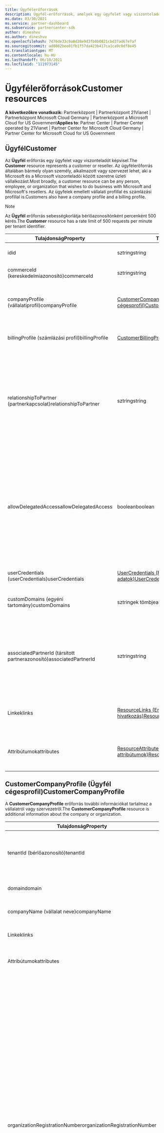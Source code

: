 ```yaml
---
title: Ügyfélerőforrások
description: Ügyfél-erőforrások, amelyek egy ügyfelet vagy viszonteladót képviselnek.
ms.date: 03/30/2021
ms.service: partner-dashboard
ms.subservice: partnercenter-sdk
author: dineshvu
ms.author: dineshvu
ms.openlocfilehash: 7d76de33c9a0d28e9d3fb0b0821cbd37ad67e7af
ms.sourcegitcommit: ad8082bee01fb1f57da423b417ca1ca9c0df8e45
ms.translationtype: MT
ms.contentlocale: hu-HU
ms.lasthandoff: 06/10/2021
ms.locfileid: "111973145"
---
```

# <a name="customer-resources"></a><span data-ttu-id="98c69-103">Ügyfélerőforrások</span><span class="sxs-lookup"><span data-stu-id="98c69-103">Customer resources</span></span>

<span data-ttu-id="98c69-104">**A következőkre vonatkozik:** Partnerközpont | Partnerközpont 21Vianet | Partnerközpont Microsoft Cloud Germany | Partnerközpont a Microsoft Cloud for US Government</span><span class="sxs-lookup"><span data-stu-id="98c69-104">**Applies to**: Partner Center | Partner Center operated by 21Vianet | Partner Center for Microsoft Cloud Germany | Partner Center for Microsoft Cloud for US Government</span></span>

## <a name="customer"></a><span data-ttu-id="98c69-105">Ügyfél</span><span class="sxs-lookup"><span data-stu-id="98c69-105">Customer</span></span>

<span data-ttu-id="98c69-106">Az **Ügyfél** erőforrás egy ügyfelet vagy viszonteladót képvisel.</span><span class="sxs-lookup"><span data-stu-id="98c69-106">The **Customer** resource represents a customer or reseller.</span></span> <span data-ttu-id="98c69-107">Az ügyfélerőforrás általában bármely olyan személy, alkalmazott vagy szervezet lehet, aki a Microsoft és a Microsoft viszonteladói között szeretne üzleti vállalkozást.</span><span class="sxs-lookup"><span data-stu-id="98c69-107">Most broadly, a customer resource can be any person, employee, or organization that wishes to do business with Microsoft and Microsoft's resellers.</span></span> <span data-ttu-id="98c69-108">Az ügyfelek emellett vállalati profillal és számlázási profillal is.</span><span class="sxs-lookup"><span data-stu-id="98c69-108">Customers also have a company profile and a billing profile.</span></span>

>[!NOTE]
><span data-ttu-id="98c69-109">Az **Ügyfél** erőforrás sebességkorlátja bérlőazonosítónként percenként 500 kérés.</span><span class="sxs-lookup"><span data-stu-id="98c69-109">The **Customer** resource has a rate limit of 500 requests per minute per tenant identifier.</span></span>

| <span data-ttu-id="98c69-110">Tulajdonság</span><span class="sxs-lookup"><span data-stu-id="98c69-110">Property</span></span>              | <span data-ttu-id="98c69-111">Típus</span><span class="sxs-lookup"><span data-stu-id="98c69-111">Type</span></span>                                                             | <span data-ttu-id="98c69-112">Leírás</span><span class="sxs-lookup"><span data-stu-id="98c69-112">Description</span></span>                                                                                                                                  |
|-----------------------|------------------------------------------------------------------|----------------------------------------------------------------------------------------------------------------------------------------------|
| <span data-ttu-id="98c69-113">id</span><span class="sxs-lookup"><span data-stu-id="98c69-113">id</span></span>                    | <span data-ttu-id="98c69-114">sztring</span><span class="sxs-lookup"><span data-stu-id="98c69-114">string</span></span>                                                           | <span data-ttu-id="98c69-115">Az ügyfél azonosítója.</span><span class="sxs-lookup"><span data-stu-id="98c69-115">The customer ID.</span></span>                                                                                                                             |
| <span data-ttu-id="98c69-116">commerceId (kereskedelmiazonosító)</span><span class="sxs-lookup"><span data-stu-id="98c69-116">commerceId</span></span>            | <span data-ttu-id="98c69-117">sztring</span><span class="sxs-lookup"><span data-stu-id="98c69-117">string</span></span>                                                           | <span data-ttu-id="98c69-118">A kereskedelmi azonosító.</span><span class="sxs-lookup"><span data-stu-id="98c69-118">The commerce ID.</span></span>                                                                                                                             |
| <span data-ttu-id="98c69-119">companyProfile (vállalatiprofil)</span><span class="sxs-lookup"><span data-stu-id="98c69-119">companyProfile</span></span>        | [<span data-ttu-id="98c69-120">CustomerCompanyProfile (Ügyfél cégesprofil)</span><span class="sxs-lookup"><span data-stu-id="98c69-120">CustomerCompanyProfile</span></span>](#customercompanyprofile)                | <span data-ttu-id="98c69-121">További információk a vállalatról vagy szervezetről.</span><span class="sxs-lookup"><span data-stu-id="98c69-121">Additional information about the company or organization.</span></span>                                                                                    |
| <span data-ttu-id="98c69-122">billingProfile (számlázási profil)</span><span class="sxs-lookup"><span data-stu-id="98c69-122">billingProfile</span></span>        | [<span data-ttu-id="98c69-123">CustomerBillingProfile</span><span class="sxs-lookup"><span data-stu-id="98c69-123">CustomerBillingProfile</span></span>](#customerbillingprofile)                | <span data-ttu-id="98c69-124">A számlázáshoz használt további információk.</span><span class="sxs-lookup"><span data-stu-id="98c69-124">Additional information used for billing.</span></span>                                                                                                     |
| <span data-ttu-id="98c69-125">relationshipToPartner (partnerkapcsolat)</span><span class="sxs-lookup"><span data-stu-id="98c69-125">relationshipToPartner</span></span> | <span data-ttu-id="98c69-126">sztring</span><span class="sxs-lookup"><span data-stu-id="98c69-126">string</span></span>                                                           | <span data-ttu-id="98c69-127">Meghatározza a partner által az ügyfélhez használt licencprogramot: "none", "reseller", "advisor", "syndication" vagy "microsoft \_ support".</span><span class="sxs-lookup"><span data-stu-id="98c69-127">Defines the licensing program that the partner uses for this customer: "none", "reseller", "advisor", "syndication" or "microsoft\_support".</span></span> |
| <span data-ttu-id="98c69-128">allowDelegatedAccess</span><span class="sxs-lookup"><span data-stu-id="98c69-128">allowDelegatedAccess</span></span>  | <span data-ttu-id="98c69-129">boolean</span><span class="sxs-lookup"><span data-stu-id="98c69-129">boolean</span></span>                                                          | <span data-ttu-id="98c69-130">Jelzi, hogy a partner kapott-e delegált rendszergazdai jogosultságokat az ügyféltől.</span><span class="sxs-lookup"><span data-stu-id="98c69-130">Indicates whether the partner has been granted delegated admin privileges by this customer.</span></span> <span data-ttu-id="98c69-131">Ez a tulajdonság csak akkor érhető el, ha az ügyfél azonosító alapján van lekért, nem lista alapján.</span><span class="sxs-lookup"><span data-stu-id="98c69-131">This property is only available when getting a customer by ID, not by list.</span></span>                                                         |
| <span data-ttu-id="98c69-132">userCredentials (userCredentials)</span><span class="sxs-lookup"><span data-stu-id="98c69-132">userCredentials</span></span>       | [<span data-ttu-id="98c69-133">UserCredentials (Felhasználói adatok)</span><span class="sxs-lookup"><span data-stu-id="98c69-133">UserCredentials</span></span>](user-resources.md#usercredentials) | <span data-ttu-id="98c69-134">A felhasználói hitelesítő adatok.</span><span class="sxs-lookup"><span data-stu-id="98c69-134">The user credentials.</span></span>                                                                                                                        |
| <span data-ttu-id="98c69-135">customDomains (egyéni tartomány)</span><span class="sxs-lookup"><span data-stu-id="98c69-135">customDomains</span></span>         | <span data-ttu-id="98c69-136">sztringek tömbje</span><span class="sxs-lookup"><span data-stu-id="98c69-136">array of strings</span></span>                                                 | <span data-ttu-id="98c69-137">Egy ügyfél egyéni tartományának listája.</span><span class="sxs-lookup"><span data-stu-id="98c69-137">List of custom domains of a customer.</span></span>                                                                                                        |
| <span data-ttu-id="98c69-138">associatedPartnerId (társított partnerazonosító)</span><span class="sxs-lookup"><span data-stu-id="98c69-138">associatedPartnerId</span></span>   | <span data-ttu-id="98c69-139">sztring</span><span class="sxs-lookup"><span data-stu-id="98c69-139">string</span></span>                                                           | <span data-ttu-id="98c69-140">Az ügyfélfiókhoz társított közvetett viszonteladó.</span><span class="sxs-lookup"><span data-stu-id="98c69-140">The indirect reseller associated to this customer account.</span></span> <span data-ttu-id="98c69-141">Ezt az értéket csak közvetett CSP-partnerek állíthatják be.</span><span class="sxs-lookup"><span data-stu-id="98c69-141">This value can be set only by indirect CSP partners.</span></span>                              |
| <span data-ttu-id="98c69-142">Linkek</span><span class="sxs-lookup"><span data-stu-id="98c69-142">links</span></span>                 | [<span data-ttu-id="98c69-143">ResourceLinks (Erőforrás-hivatkozás)</span><span class="sxs-lookup"><span data-stu-id="98c69-143">ResourceLinks</span></span>](utility-resources.md#resourcelinks)             | <span data-ttu-id="98c69-144">A profilban található erőforrás-hivatkozások.</span><span class="sxs-lookup"><span data-stu-id="98c69-144">The resource links contained within the profile.</span></span>                                                                                             |
| <span data-ttu-id="98c69-145">Attribútumok</span><span class="sxs-lookup"><span data-stu-id="98c69-145">attributes</span></span>            | [<span data-ttu-id="98c69-146">ResourceAttributes (Erőforrás-attribútumok)</span><span class="sxs-lookup"><span data-stu-id="98c69-146">ResourceAttributes</span></span>](utility-resources.md#resourceattributes)   | <span data-ttu-id="98c69-147">A profilnak megfelelő metaadat-attribútumok.</span><span class="sxs-lookup"><span data-stu-id="98c69-147">The metadata attributes corresponding to the profile.</span></span>                                                                                        |

## <a name="customercompanyprofile"></a><span data-ttu-id="98c69-148">CustomerCompanyProfile (Ügyfél cégesprofil)</span><span class="sxs-lookup"><span data-stu-id="98c69-148">CustomerCompanyProfile</span></span>

<span data-ttu-id="98c69-149">A **CustomerCompanyProfile** erőforrás további információkat tartalmaz a vállalatról vagy szervezetről.</span><span class="sxs-lookup"><span data-stu-id="98c69-149">The **CustomerCompanyProfile** resource is additional information about the company or organization.</span></span>

| <span data-ttu-id="98c69-150">Tulajdonság</span><span class="sxs-lookup"><span data-stu-id="98c69-150">Property</span></span>    | <span data-ttu-id="98c69-151">Típus</span><span class="sxs-lookup"><span data-stu-id="98c69-151">Type</span></span>                                                           | <span data-ttu-id="98c69-152">Leírás</span><span class="sxs-lookup"><span data-stu-id="98c69-152">Description</span></span>                                                                       |
|-------------|----------------------------------------------------------------|-----------------------------------------------------------------------------------|
| <span data-ttu-id="98c69-153">tenantId (bérlőazonosító)</span><span class="sxs-lookup"><span data-stu-id="98c69-153">tenantId</span></span>    | <span data-ttu-id="98c69-154">sztring</span><span class="sxs-lookup"><span data-stu-id="98c69-154">string</span></span>                                                         | <span data-ttu-id="98c69-155">Az ügyfél Azure AD-bérlőazonosítója.</span><span class="sxs-lookup"><span data-stu-id="98c69-155">The customer's tenant identifier for Azure AD.</span></span> <span data-ttu-id="98c69-156">Ezt MicrosoftID-nek is nevezik.</span><span class="sxs-lookup"><span data-stu-id="98c69-156">This is also called a MicrosoftID.</span></span> |
| <span data-ttu-id="98c69-157">domain</span><span class="sxs-lookup"><span data-stu-id="98c69-157">domain</span></span>      | <span data-ttu-id="98c69-158">sztring</span><span class="sxs-lookup"><span data-stu-id="98c69-158">string</span></span>                                                         | <span data-ttu-id="98c69-159">Az ügyfél neve, például contoso.onmicrosoft.com.</span><span class="sxs-lookup"><span data-stu-id="98c69-159">The customer's name, such as contoso.onmicrosoft.com.</span></span>                             |
| <span data-ttu-id="98c69-160">companyName (vállalat neve)</span><span class="sxs-lookup"><span data-stu-id="98c69-160">companyName</span></span> | <span data-ttu-id="98c69-161">sztring</span><span class="sxs-lookup"><span data-stu-id="98c69-161">string</span></span>                                                         | <span data-ttu-id="98c69-162">A vállalat vagy szervezet neve.</span><span class="sxs-lookup"><span data-stu-id="98c69-162">The name of the company or organization.</span></span>                                          |
| <span data-ttu-id="98c69-163">Linkek</span><span class="sxs-lookup"><span data-stu-id="98c69-163">links</span></span>       | [<span data-ttu-id="98c69-164">ResourceLinks (Erőforrás-hivatkozás)</span><span class="sxs-lookup"><span data-stu-id="98c69-164">ResourceLinks</span></span>](utility-resources.md#resourcelinks)           | <span data-ttu-id="98c69-165">A profilban található erőforrás-hivatkozások.</span><span class="sxs-lookup"><span data-stu-id="98c69-165">The resource links contained within the profile.</span></span>                                  |
| <span data-ttu-id="98c69-166">Attribútumok</span><span class="sxs-lookup"><span data-stu-id="98c69-166">attributes</span></span>  | [<span data-ttu-id="98c69-167">ResourceAttributes (Erőforrás-attribútumok)</span><span class="sxs-lookup"><span data-stu-id="98c69-167">ResourceAttributes</span></span>](utility-resources.md#resourceattributes) | <span data-ttu-id="98c69-168">A profilnak megfelelő metaadat-attribútumok.</span><span class="sxs-lookup"><span data-stu-id="98c69-168">The metadata attributes corresponding to the profile.</span></span>                             |
|<span data-ttu-id="98c69-169">organizationRegistrationNumber</span><span class="sxs-lookup"><span data-stu-id="98c69-169">organizationRegistrationNumber</span></span>|<span data-ttu-id="98c69-170">Sztring</span><span class="sxs-lookup"><span data-stu-id="98c69-170">String</span></span>|<span data-ttu-id="98c69-171">Az ügyfél szervezeti regisztrációs száma (más néven INN-szám bizonyos országokban).</span><span class="sxs-lookup"><span data-stu-id="98c69-171">The customer’s organization registration number (also referred to as INN number in certain countries).</span></span> <span data-ttu-id="98c69-172">Csak a következő országokban található ügyfél cégéhez/szervezetéhez szükséges: Egyesült Államok( AM), Uzbekistan(AZ), Inc(BY), Fogja(HU), Torgyzstan (KZ), Kyrgyzstan(KG), Fog(MD), Oroszország(RU), Tajikistan(TJ), Uzbekistan(UZ), Ova(UA), India, Brazília, Dél-Afrikai Köztársaság, Egyesült Arab Emírségek, Egyesült Arab Emírségek, Észak-Karolina, Észak-Karolina, Dél-Afrikai Köztársaság és Dél-Korea.</span><span class="sxs-lookup"><span data-stu-id="98c69-172">Only required for customer’s company/organization located in the following countries: Armenia(AM), Azerbaijan(AZ), Belarus(BY), Hungary(HU), Kazakhstan(KZ), Kyrgyzstan(KG), Moldova(MD), Russia(RU), Tajikistan(TJ), Uzbekistan(UZ), Ukraine(UA), India, Brazil, South Africa, Poland, United Arab Emirates, Saudi Arabia, Turkey, Thailand, Vietnam, Myanmar, Iraq, South Sudan, and Venezuela.</span></span> <span data-ttu-id="98c69-173">Az ügyfél más országokban található vállalata/szervezete esetében ezt nem szabad megadni.</span><span class="sxs-lookup"><span data-stu-id="98c69-173">For customer’s company/organization located in other countries, this should not be specified.</span></span>|


## <a name="customerbillingprofile"></a><span data-ttu-id="98c69-174">CustomerBillingProfile</span><span class="sxs-lookup"><span data-stu-id="98c69-174">CustomerBillingProfile</span></span>

<span data-ttu-id="98c69-175">A **CustomerBillingProfile erőforrás** az ügyfél számlázására használt további információ.</span><span class="sxs-lookup"><span data-stu-id="98c69-175">The **CustomerBillingProfile** resource is additional information used to bill the customer.</span></span>

| <span data-ttu-id="98c69-176">Tulajdonság</span><span class="sxs-lookup"><span data-stu-id="98c69-176">Property</span></span>       | <span data-ttu-id="98c69-177">Típus</span><span class="sxs-lookup"><span data-stu-id="98c69-177">Type</span></span>                                                           | <span data-ttu-id="98c69-178">Leírás</span><span class="sxs-lookup"><span data-stu-id="98c69-178">Description</span></span>                                                                                                                                            |
|----------------|----------------------------------------------------------------|--------------------------------------------------------------------------------------------------------------------------------------------------------|
| <span data-ttu-id="98c69-179">id</span><span class="sxs-lookup"><span data-stu-id="98c69-179">id</span></span>             | <span data-ttu-id="98c69-180">sztring</span><span class="sxs-lookup"><span data-stu-id="98c69-180">string</span></span>                                                         | <span data-ttu-id="98c69-181">A profilazonosító.</span><span class="sxs-lookup"><span data-stu-id="98c69-181">The profile identifier.</span></span>                                                                                                                                |
| <span data-ttu-id="98c69-182">firstName</span><span class="sxs-lookup"><span data-stu-id="98c69-182">firstName</span></span>      | <span data-ttu-id="98c69-183">sztring</span><span class="sxs-lookup"><span data-stu-id="98c69-183">string</span></span>                                                         | <span data-ttu-id="98c69-184">Az ügyfél vállalatának számlázási kapcsolattartója vezetékneve.</span><span class="sxs-lookup"><span data-stu-id="98c69-184">The first name of the billing contact at the customer's company.</span></span> <span data-ttu-id="98c69-185">Ez az a személy, akihez a számlák és egyéb számlázási kommunikációk lesznek irányítva.</span><span class="sxs-lookup"><span data-stu-id="98c69-185">This is the person that invoices and other billing communication will be directed to.</span></span> |
| <span data-ttu-id="98c69-186">lastName</span><span class="sxs-lookup"><span data-stu-id="98c69-186">lastName</span></span>       | <span data-ttu-id="98c69-187">sztring</span><span class="sxs-lookup"><span data-stu-id="98c69-187">string</span></span>                                                         | <span data-ttu-id="98c69-188">A számlázási kapcsolattartó vezetékneve.</span><span class="sxs-lookup"><span data-stu-id="98c69-188">The last name of the billing contact.</span></span>                                                                                                                  |
| <span data-ttu-id="98c69-189">e-mail</span><span class="sxs-lookup"><span data-stu-id="98c69-189">email</span></span>          | <span data-ttu-id="98c69-190">sztring</span><span class="sxs-lookup"><span data-stu-id="98c69-190">string</span></span>                                                         | <span data-ttu-id="98c69-191">A számlázási kapcsolattartó e-mail-címe</span><span class="sxs-lookup"><span data-stu-id="98c69-191">The billing contact's email address</span></span>                                                                                                                    |
| <span data-ttu-id="98c69-192">Kultúra</span><span class="sxs-lookup"><span data-stu-id="98c69-192">culture</span></span>        | <span data-ttu-id="98c69-193">sztring</span><span class="sxs-lookup"><span data-stu-id="98c69-193">string</span></span>                                                         | <span data-ttu-id="98c69-194">A kommunikáció és a pénznem előnyben részesített kultúrája, például "en-us".</span><span class="sxs-lookup"><span data-stu-id="98c69-194">Their preferred culture for communication and currency, such as "en-us".</span></span>                                                                               |
| <span data-ttu-id="98c69-195">language</span><span class="sxs-lookup"><span data-stu-id="98c69-195">language</span></span>       | <span data-ttu-id="98c69-196">sztring</span><span class="sxs-lookup"><span data-stu-id="98c69-196">string</span></span>                                                         | <span data-ttu-id="98c69-197">Az előnyben részesített kommunikációs nyelv.</span><span class="sxs-lookup"><span data-stu-id="98c69-197">Their preferred language for communication.</span></span>                                                                                                            |
| <span data-ttu-id="98c69-198">companyName (vállalat neve)</span><span class="sxs-lookup"><span data-stu-id="98c69-198">companyName</span></span>    | <span data-ttu-id="98c69-199">sztring</span><span class="sxs-lookup"><span data-stu-id="98c69-199">string</span></span>                                                         | <span data-ttu-id="98c69-200">A vállalat vagy szervezet neve.</span><span class="sxs-lookup"><span data-stu-id="98c69-200">The name of the company or organization.</span></span>                                                                                                               |
| <span data-ttu-id="98c69-201">defaultAddress (alapértelmezett cím)</span><span class="sxs-lookup"><span data-stu-id="98c69-201">defaultAddress</span></span> | [<span data-ttu-id="98c69-202">Cím</span><span class="sxs-lookup"><span data-stu-id="98c69-202">Address</span></span>](utility-resources.md#address)                       | <span data-ttu-id="98c69-203">A számlázó cím, ahová a számlázási kapcsolattartó működik.</span><span class="sxs-lookup"><span data-stu-id="98c69-203">The address that bills are sent to, where the billing contact works.</span></span>                                                                                   |
| <span data-ttu-id="98c69-204">Linkek</span><span class="sxs-lookup"><span data-stu-id="98c69-204">links</span></span>          | [<span data-ttu-id="98c69-205">ResourceLinks (Erőforrás-hivatkozás)</span><span class="sxs-lookup"><span data-stu-id="98c69-205">ResourceLinks</span></span>](utility-resources.md#resourcelinks)           | <span data-ttu-id="98c69-206">A profilban található erőforrás-hivatkozások.</span><span class="sxs-lookup"><span data-stu-id="98c69-206">The resource links contained within the profile.</span></span>                                                                                                       |
| <span data-ttu-id="98c69-207">Attribútumok</span><span class="sxs-lookup"><span data-stu-id="98c69-207">attributes</span></span>     | [<span data-ttu-id="98c69-208">ResourceAttributes (Erőforrás-attribútumok)</span><span class="sxs-lookup"><span data-stu-id="98c69-208">ResourceAttributes</span></span>](utility-resources.md#resourceattributes) | <span data-ttu-id="98c69-209">A profilnak megfelelő metaadat-attribútumok.</span><span class="sxs-lookup"><span data-stu-id="98c69-209">The metadata attributes corresponding to the profile.</span></span>                                                                                                  |

## <a name="customerrelationshiprequest"></a><span data-ttu-id="98c69-210">CustomerRelationshipRequest</span><span class="sxs-lookup"><span data-stu-id="98c69-210">CustomerRelationshipRequest</span></span>

<span data-ttu-id="98c69-211">A **CustomerRelationshipRequest** erőforrás tartalmazza azt az URL-címet, amelyet az ügyfél a partnerrel való viszonteladói kapcsolat létesítéhez használ.</span><span class="sxs-lookup"><span data-stu-id="98c69-211">The **CustomerRelationshipRequest** resource contains the URL used by the customer to establish a reseller relationship with a partner.</span></span>

| <span data-ttu-id="98c69-212">Tulajdonság</span><span class="sxs-lookup"><span data-stu-id="98c69-212">Property</span></span>   | <span data-ttu-id="98c69-213">Típus</span><span class="sxs-lookup"><span data-stu-id="98c69-213">Type</span></span>                                                           | <span data-ttu-id="98c69-214">Leírás</span><span class="sxs-lookup"><span data-stu-id="98c69-214">Description</span></span>                                                              |
|------------|----------------------------------------------------------------|--------------------------------------------------------------------------|
| <span data-ttu-id="98c69-215">url</span><span class="sxs-lookup"><span data-stu-id="98c69-215">url</span></span>        | <span data-ttu-id="98c69-216">sztring</span><span class="sxs-lookup"><span data-stu-id="98c69-216">string</span></span>                                                         | <span data-ttu-id="98c69-217">Az ügyfél által a partnerrel való kapcsolat létesítéhez használt URL-cím.</span><span class="sxs-lookup"><span data-stu-id="98c69-217">The URL used by the customer to establish a relationship with a partner.</span></span> |
| <span data-ttu-id="98c69-218">Attribútumok</span><span class="sxs-lookup"><span data-stu-id="98c69-218">attributes</span></span> | [<span data-ttu-id="98c69-219">ResourceAttributes (Erőforrás-attribútumok)</span><span class="sxs-lookup"><span data-stu-id="98c69-219">ResourceAttributes</span></span>](utility-resources.md#resourceattributes) | <span data-ttu-id="98c69-220">A kapcsolatkéréshez tartozó metaadat-attribútumok.</span><span class="sxs-lookup"><span data-stu-id="98c69-220">The metadata attributes corresponding to the relationship request.</span></span>       |